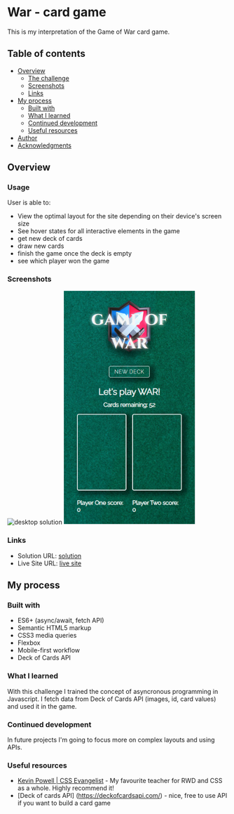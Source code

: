 # War - card game

This is my interpretation of the Game of War card game. 

## Table of contents

- [Overview](#overview)
  - [The challenge](#the-challenge)
  - [Screenshots](#screenshot)
  - [Links](#links)
- [My process](#my-process)
  - [Built with](#built-with)
  - [What I learned](#what-i-learned)
  - [Continued development](#continued-development)
  - [Useful resources](#useful-resources)
- [Author](#author)
- [Acknowledgments](#acknowledgments)

## Overview

### Usage

User is able to:

- View the optimal layout for the site depending on their device's screen size
- See hover states for all interactive elements in the game
- get new deck of cards
- draw new cards
- finish the game once the deck is empty
- see which player won the game

### Screenshots

<img src="./img/screenshot1.png" alt="desktop solution" width="600px"/>

<img src="./img/screenshot2.png" alt="mobile solution" width="300px"/>

### Links

- Solution URL: [solution](https://github.com/pawelpikus/game-of-war)
- Live Site URL: [live site](https://pawelpikus.github.io/ga-of-war/)

## My process

### Built with

- ES6+ (async/await, fetch API)
- Semantic HTML5 markup
- CSS3 media queries
- Flexbox
- Mobile-first workflow
- Deck of Cards API

### What I learned

With this challenge I trained the concept of asyncronous programming in Javascript. I fetch data from Deck of Cards API (images, id, card values) and used it in the game.  

### Continued development

In future projects I'm going to focus more on complex layouts and using APIs.

### Useful resources

- [Kevin Powell | CSS Evangelist](https://www.kevinpowell.co/) - My favourite teacher for RWD and CSS as a whole. Highly recommend it!
- [Deck of cards API] (https://deckofcardsapi.com/) - nice, free to use API if you want to build a card game



